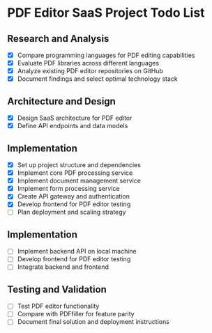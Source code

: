 # PDF Editor SaaS Project Todo List

## Research and Analysis
- [x] Compare programming languages for PDF editing capabilities
- [x] Evaluate PDF libraries across different languages
- [x] Analyze existing PDF editor repositories on GitHub
- [x] Document findings and select optimal technology stack

## Architecture and Design
- [x] Design SaaS architecture for PDF editor
- [x] Define API endpoints and data models

## Implementation
- [x] Set up project structure and dependencies
- [x] Implement core PDF processing service
- [x] Implement document management service
- [x] Implement form processing service
- [x] Create API gateway and authentication
- [x] Develop frontend for PDF editor testing
- [ ] Plan deployment and scaling strategy

## Implementation
- [ ] Implement backend API on local machine
- [ ] Develop frontend for PDF editor testing
- [ ] Integrate backend and frontend

## Testing and Validation
- [ ] Test PDF editor functionality
- [ ] Compare with PDFfiller for feature parity
- [ ] Document final solution and deployment instructions
